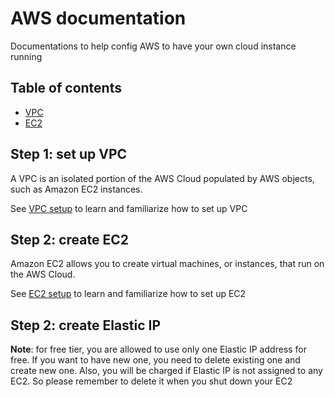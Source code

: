 # AWS documentation 

Documentations to help config AWS to have your own cloud instance running 

## Table of contents

- [VPC](#vpc)
- [EC2](#ec2)

## Step 1: set up VPC 
A VPC is an isolated portion of the AWS Cloud populated by AWS objects, such as Amazon EC2 instances.

See [VPC setup][VPC setup] to learn and familiarize how to set up VPC 

## Step 2: create EC2 
Amazon EC2 allows you to create virtual machines, or instances, that run on the AWS Cloud.

See [EC2 setup][EC2 setup] to learn and familiarize how to set up EC2 

## Step 2: create Elastic IP
**Note**: for free tier, you are allowed to use only one Elastic IP address for free. If you want to have new one, you need to delete existing one and create new one.
Also, you will be charged if Elastic IP is not assigned to any EC2. So please remember to delete it when you shut down your EC2 



[VPC setup]: https://github.com/AnhCaooo/master-clouds/tree/main/AWS/VPC.md
[EC2 setup]: https://github.com/AnhCaooo/master-clouds/tree/main/AWS/EC2.md
